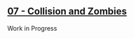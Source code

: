 ## [07 - Collision and Zombies](https://github.com/yrgo/gp20/tree/master/Programming%20Fundamentals/07%20-%20Collision%20and%20Zombies)

Work in Progress
